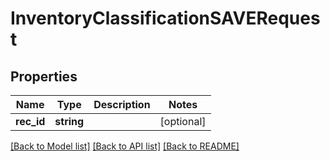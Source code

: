 # InventoryClassificationSAVERequest

## Properties
Name | Type | Description | Notes
------------ | ------------- | ------------- | -------------
**rec_id** | **string** |  | [optional] 

[[Back to Model list]](../README.md#documentation-for-models) [[Back to API list]](../README.md#documentation-for-api-endpoints) [[Back to README]](../README.md)


